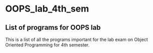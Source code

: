 # OOPS_lab_4th_sem
## List of programs for OOPS lab
This is a list of all the programs important for the lab exam on Object Oriented Programming for 4th semester.
